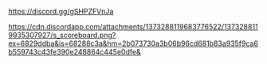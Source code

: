 https://discord.gg/gSHPZFVnJa

https://cdn.discordapp.com/attachments/1373288119683776522/1373288119935307927/s_scoreboard.png?ex=6829ddba&is=68288c3a&hm=2b073730a3b06b96cd681b83a935f9ca6b559743c43fe390e248864c445e0dfe&
